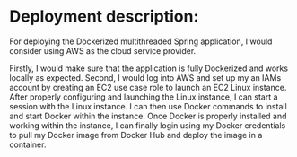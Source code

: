 # Deployment description:

For deploying the Dockerized multithreaded Spring application, I would consider using AWS as the cloud service provider.

Firstly, I would make sure that the application is fully Dockerized and works locally as expected. Second, I would log into AWS and set up my an IAMs account by creating an EC2 use case role to launch an EC2 Linux instance. After properly configuring and launching the Linux instance, I can start a session with the Linux instance. I can then use Docker commands to install and start Docker within the instance. Once Docker is properly installed and working within the instance, I can finally login using my Docker credentials to pull my Docker image from Docker Hub and deploy the image in a container.